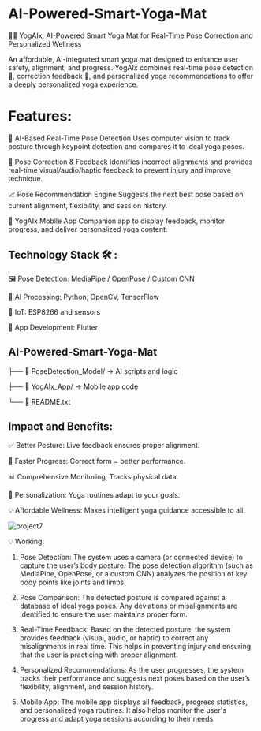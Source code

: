 # AI-Powered-Smart-Yoga-Mat

🧘‍♀️ YogAIx: AI-Powered Smart Yoga Mat for Real-Time Pose Correction and Personalized Wellness

An affordable, AI-integrated smart yoga mat designed to enhance user safety, alignment, and progress. YogAIx combines real-time pose detection 🧠, correction feedback 🔁, and personalized yoga recommendations to offer a deeply personalized yoga experience.

# Features:

🤖 AI-Based Real-Time Pose Detection
Uses computer vision to track posture through keypoint detection and compares it to ideal yoga poses.

🧘 Pose Correction & Feedback
Identifies incorrect alignments and provides real-time visual/audio/haptic feedback to prevent injury and improve technique.

📈 Pose Recommendation Engine
Suggests the next best pose based on current alignment, flexibility, and session history.

📱 YogAIx Mobile App
Companion app to display feedback, monitor progress, and deliver personalized yoga content.


## Technology Stack 🛠️ :

🖼️ Pose Detection: MediaPipe / OpenPose / Custom CNN

🧠 AI Processing: Python, OpenCV, TensorFlow

🔌 IoT: ESP8266 and sensors

📲 App Development: Flutter







## AI-Powered-Smart-Yoga-Mat

├── 🧠 PoseDetection_Model/ → AI scripts and logic

├── 📲 YogAIx_App/ → Mobile app code

└── 📄 README.txt

## Impact and Benefits:

✅ Better Posture: Live feedback ensures proper alignment.

🚀 Faster Progress: Correct form = better performance.

📊 Comprehensive Monitoring: Tracks physical data.

🎯 Personalization: Yoga routines adapt to your goals.

💡 Affordable Wellness: Makes intelligent yoga guidance accessible to all.


![project7](https://github.com/user-attachments/assets/754478bf-5330-4a7c-ad77-75297932346b)



💡 Working:

1. Pose Detection: The system uses a camera (or connected device) to capture the user’s body posture. The pose detection algorithm (such as MediaPipe, OpenPose, or a custom CNN) analyzes the position of key body points like joints and limbs.

2. Pose Comparison: The detected posture is compared against a database of ideal yoga poses. Any deviations or misalignments are identified to ensure the user maintains proper form.

3. Real-Time Feedback: Based on the detected posture, the system provides feedback (visual, audio, or haptic) to correct any misalignments in real time. This helps in preventing injury and ensuring that the user is practicing with proper alignment.

4. Personalized Recommendations: As the user progresses, the system tracks their performance and suggests next poses based on the user’s flexibility, alignment, and session history.

5. Mobile App: The mobile app displays all feedback, progress statistics, and personalized yoga routines. It also helps monitor the user's progress and adapt yoga sessions according to their needs.



